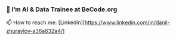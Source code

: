 ### 🌱 I’m AI & Data Trainee at BeCode.org
📫 How to reach me: [LinkedIn][https://www.linkedin.com/in/danil-zhuravlov-a36a632a4/]


<!--
**Danil-Zhuravlov/Danil-Zhuravlov** is a ✨ _special_ ✨ repository because its `README.md` (this file) appears on your GitHub profile.

Here are some ideas to get you started:

- 🔭 I’m currently working on ...
- 🌱 I’m currently learning ...
- 👯 I’m looking to collaborate on ...
- 🤔 I’m looking for help with ...
- 💬 Ask me about ...
- 📫 How to reach me: ...
- 😄 Pronouns: ...
- ⚡ Fun fact: ...
-->
